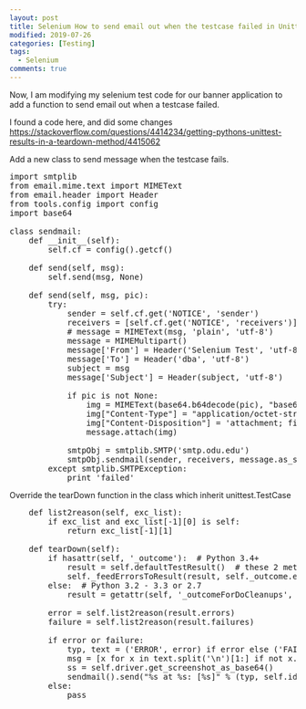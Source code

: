 ```yaml
---
layout: post
title: Selenium How to send email out when the testcase failed in Unittest
modified: 2019-07-26
categories: [Testing]  
tags: 
  - Selenium
comments: true
---
```


Now, I am modifying my selenium test code for our banner application to add a function to send email out when a testcase failed.

I found a code here, and did some changes<br/>
https://stackoverflow.com/questions/4414234/getting-pythons-unittest-results-in-a-teardown-method/4415062

Add a new class to send message when the testcase fails.
<pre class="prettyprint lang-sql linenums=1 ">
import smtplib
from email.mime.text import MIMEText
from email.header import Header
from tools.config import config
import base64

class sendmail:
    def __init__(self):
        self.cf = config().getcf()

    def send(self, msg):
        self.send(msg, None)

    def send(self, msg, pic):
        try:
            sender = self.cf.get('NOTICE', 'sender')
            receivers = [self.cf.get('NOTICE', 'receivers')]
            # message = MIMEText(msg, 'plain', 'utf-8')
            message = MIMEMultipart()
            message['From'] = Header('Selenium Test', 'utf-8')
            message['To'] = Header('dba', 'utf-8')
            subject = msg
            message['Subject'] = Header(subject, 'utf-8')

            if pic is not None:
                img = MIMEText(base64.b64decode(pic), "base64", 'utf-8')
                img["Content-Type"] = "application/octet-stream"
                img["Content-Disposition"] = 'attachment; filename= "img.png"'
                message.attach(img)

            smtpObj = smtplib.SMTP('smtp.odu.edu')
            smtpObj.sendmail(sender, receivers, message.as_string())
        except smtplib.SMTPException:
            print 'failed'
</pre>    

Override the tearDown function in the class which inherit unittest.TestCase
<pre class="prettyprint lang-sql linenums=1 ">
    def list2reason(self, exc_list):
        if exc_list and exc_list[-1][0] is self:
            return exc_list[-1][1]

    def tearDown(self):
        if hasattr(self, '_outcome'):  # Python 3.4+
            result = self.defaultTestResult()  # these 2 methods have no side effects
            self._feedErrorsToResult(result, self._outcome.errors)
        else:  # Python 3.2 - 3.3 or 2.7
            result = getattr(self, '_outcomeForDoCleanups', self._resultForDoCleanups)

        error = self.list2reason(result.errors)
        failure = self.list2reason(result.failures)

        if error or failure:
            typ, text = ('ERROR', error) if error else ('FAIL', failure)
            msg = [x for x in text.split('\n')[1:] if not x.startswith(' ')][0]
            ss = self.driver.get_screenshot_as_base64()
            sendmail().send("%s at %s: [%s]" % (typ, self.id(), msg), ss)
        else:
            pass
</pre>
